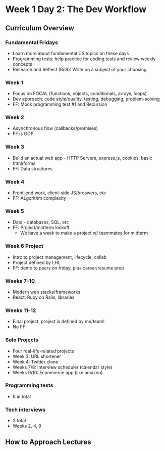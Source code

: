 # Week 1 Day 2: The Dev Workflow

## Curriculum Overview

### Fundamental Fridays
* Learn more about fundamental CS topics on these days
* Programming tests: help practice for coding tests and review weekly concepts
* Research and Reflect (RnR): Write on a subject of your choosing

### Week 1
* Focus on FOCAL (functions, objects, conditionals, arrays, loops)
* Dev approach: code style/quality, testing, debugging, problem-solving
* FF: Mock programming test #1 and Recursion

### Week 2
* Asynchronous flow (callbacks/promises)
* FF is OOP

### Week 3
* Build an actual web app - HTTP Servers, express.js, cookies, basic html/forms
* FF: Data structures

### Week 4
* Front-end work, client-side JS/broswers, etc
* FF: ALgorithm complexity

### Week 5
* Data - databases, SQL, etc
* FF: Project/midterm kickoff
  * We have a week to make a project w/ teammates for midterm

### Week 6 Project
* Intro to project management, lifecycle, collab
* Project defined by LHL
* FF: demo to peers on friday, plus career/resume prep

### Weeks 7-10
* Modern web stacks/frameworks
* React, Ruby on Rails, libraries

### Weeks 11-12
* Final project, project is defined by me/team!
* No FF

### Solo Projects
* Four real-life-related projects
* Week 3: URL shortener
* Week 4: Twitter clone
* Weeks 7/8: Interview scheduler (calendar style)
* Weeks 9/10: Ecommerce app (like amazon)

### Programming tests
* 6 in total

### Tech interviews
* 3 total
* Weeks 2, 4, 9

## How to Approach Lectures
